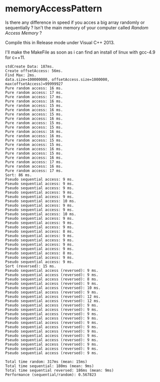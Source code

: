 # memoryAccessPattern

Is there any difference in speed if you acces a big array randomly or sequentially ?
Isn't the main memory of your computer called _Random Access Memory_ ?

Compile this in Release mode under Visual C++ 2013. 

I'll make the MakeFile as soon as i can find an install of linux with gcc-4.9 for c++11.

    stdCreate Data: 187ms.
    Create offsetAccess: 56ms.
    Find Max: 2ms.
    data.size=100000000, offsetAccess.size=1000000, max(offsetAccess)=99999927
    Pure random access: 16 ms.
    Pure random access: 17 ms.
    Pure random access: 17 ms.
    Pure random access: 16 ms.
    Pure random access: 15 ms.
    Pure random access: 16 ms.
    Pure random access: 15 ms.
    Pure random access: 16 ms.
    Pure random access: 15 ms.
    Pure random access: 15 ms.
    Pure random access: 16 ms.
    Pure random access: 16 ms.
    Pure random access: 15 ms.
    Pure random access: 15 ms.
    Pure random access: 16 ms.
    Pure random access: 15 ms.
    Pure random access: 16 ms.
    Pure random access: 17 ms.
    Pure random access: 16 ms.
    Pure random access: 17 ms.
    Sort: 86 ms.
    Pseudo sequential access: 9 ms.
    Pseudo sequential access: 9 ms.
    Pseudo sequential access: 9 ms.
    Pseudo sequential access: 9 ms.
    Pseudo sequential access: 9 ms.
    Pseudo sequential access: 10 ms.
    Pseudo sequential access: 9 ms.
    Pseudo sequential access: 9 ms.
    Pseudo sequential access: 10 ms.
    Pseudo sequential access: 9 ms.
    Pseudo sequential access: 9 ms.
    Pseudo sequential access: 9 ms.
    Pseudo sequential access: 8 ms.
    Pseudo sequential access: 9 ms.
    Pseudo sequential access: 9 ms.
    Pseudo sequential access: 9 ms.
    Pseudo sequential access: 9 ms.
    Pseudo sequential access: 8 ms.
    Pseudo sequential access: 9 ms.
    Pseudo sequential access: 9 ms.
    Sort (reversed): 15 ms.
    Pseudo sequential access (reversed): 9 ms.
    Pseudo sequential access (reversed): 9 ms.
    Pseudo sequential access (reversed): 8 ms.
    Pseudo sequential access (reversed): 9 ms.
    Pseudo sequential access (reversed): 10 ms.
    Pseudo sequential access (reversed): 9 ms.
    Pseudo sequential access (reversed): 12 ms.
    Pseudo sequential access (reversed): 12 ms.
    Pseudo sequential access (reversed): 9 ms.
    Pseudo sequential access (reversed): 9 ms.
    Pseudo sequential access (reversed): 9 ms.
    Pseudo sequential access (reversed): 9 ms.
    Pseudo sequential access (reversed): 9 ms.
    Pseudo sequential access (reversed): 9 ms.
    Pseudo sequential access (reversed): 9 ms.
    Pseudo sequential access (reversed): 9 ms.
    Pseudo sequential access (reversed): 9 ms.
    Pseudo sequential access (reversed): 9 ms.
    Pseudo sequential access (reversed): 9 ms.
    Pseudo sequential access (reversed): 9 ms.
    
    Total time random: 317ms (mean: 15ms)
    Total time sequential: 180ms (mean: 9ms)
    Total time sequential reversed: 186ms (mean: 9ms)
    Performance (sequential/random): 0.567823
